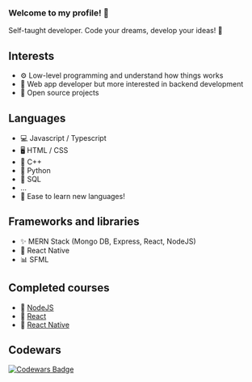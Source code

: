 ### Welcome to my profile! 🥞

Self-taught developer. Code your dreams, develop your ideas! 🤠

## Interests
- ⚙️ Low-level programming and understand how things works
- 🔌 Web app developer but more interested in backend development
- 🧰 Open source projects

## Languages
- 💻 Javascript / Typescript
- 🖥️ HTML / CSS
- 🔩 C++
- 🐍 Python
- 💾 SQL
- ...
- 🧠 Ease to learn new languages!

## Frameworks and libraries
- ✨ MERN Stack (Mongo DB, Express, React, NodeJS)
- 📱 React Native
- 📊 SFML

## Completed courses
- 📗 [NodeJS](https://www.udemy.com/course/node-de-cero-a-experto/)
- 📘 [React](https://www.udemy.com/course/react-cero-experto/)
- 📓 [React Native](https://www.udemy.com/course/react-native-fh/)

## Codewars
[![Codewars Badge](https://www.codewars.com/users/Alesbe/badges/large)](https://www.codewars.com/users/Alesbe)


<!--
**alesbe/alesbe** is a ✨ _special_ ✨ repository because its `README.md` (this file) appears on your GitHub profile.

Here are some ideas to get you started:

- 🔭 I’m currently working on ...
- 🌱 I’m currently learning ...
- 👯 I’m looking to collaborate on ...
- 🤔 I’m looking for help with ...
- 💬 Ask me about ...
- 📫 How to reach me: ...
- 😄 Pronouns: ...
- ⚡ Fun fact: ...
-->
